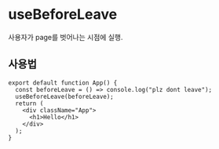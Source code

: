 # useBeforeLeave
사용자가 page를 벗어나는 시점에 실행.

## 사용법
```node
export default function App() {
  const beforeLeave = () => console.log("plz dont leave");
  useBeforeLeave(beforeLeave);
  return (
    <div className="App">
      <h1>Hello</h1>
    </div>
  );
}
```
